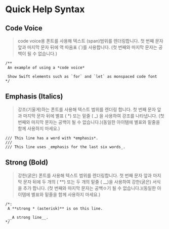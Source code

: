 # Quick Help Syntax

## Code Voice
> code voice용 폰트를 사용해 텍스트 (span)범위를 렌더링합니다. 첫 번째 문자 앞과 마지막 문자 뒤에 역 따옴표 (`)를 사용합니다. (첫 번째와 마지막 문자는 공백이 될 수 없습니다.)

```
/**
 An example of using a *code voice*

 Show Swift elements such as `for` and `let` as monspaced code font
*/
```

## Emphasis (Italics)
>  강조(기울게)하는 폰트를 사용해 텍스트 범위를 렌더링 합니다. 첫 번째 문자 앞과 마지막 문자 뒤에 별표 ( *) 또는 밑줄 ( _) 을 사용하여 강조를 나타냅니다. (첫 번째와 마지막 문자는 공백이 될 수 없습니다.)(동일한 아이템에 별표와 밑줄을 함께 사용하지 마세요.)

```
/// This line has a word with *emphasis*.
///
/// This line uses _emphasis for the last six words_.
```

## Strong (Bold)
> 강한(굵은) 폰트를 사용해 텍스트 범위를 렌더링합니다. 첫 번째 문자 앞과 마지막 문자 뒤에 두 개의 ( **) 또는 두 개의 밑줄 ( __)을 사용하여 강한(굵은) 서식을 추가 합니다. (첫 번째와 마지막 문자는 공백ㅇ기 될 수 없습니다.)(동일한 아이템에 별표와 밑줄을 함께 사용하지 마세요.) 

```
/*:
 A **strong * (asterisk)** is on this line.

 __A strong line__.
*/
```
